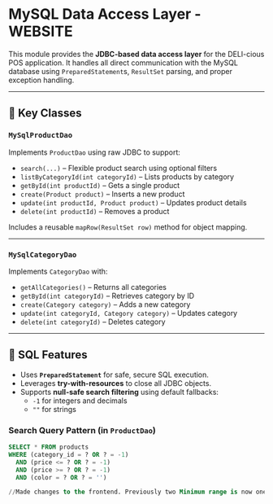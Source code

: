 # MySQL Data Access Layer - WEBSITE

This module provides the **JDBC-based data access layer** for the DELI-cious POS application. It handles all direct communication with the MySQL database using `PreparedStatement`s, `ResultSet` parsing, and proper exception handling.

---

## 📁 Key Classes

### `MySqlProductDao`
Implements `ProductDao` using raw JDBC to support:

- `search(...)` – Flexible product search using optional filters
- `listByCategoryId(int categoryId)` – Lists products by category
- `getById(int productId)` – Gets a single product
- `create(Product product)` – Inserts a new product
- `update(int productId, Product product)` – Updates product details
- `delete(int productId)` – Removes a product

Includes a reusable `mapRow(ResultSet row)` method for object mapping.

---

### `MySqlCategoryDao`
Implements `CategoryDao` with:

- `getAllCategories()` – Returns all categories
- `getById(int categoryId)` – Retrieves category by ID
- `create(Category category)` – Adds a new category
- `update(int categoryId, Category category)` – Updates category
- `delete(int categoryId)` – Deletes category

---

## 🧠 SQL Features

- Uses **`PreparedStatement`** for safe, secure SQL execution.
- Leverages **try-with-resources** to close all JDBC objects.
- Supports **null-safe search filtering** using default fallbacks:
  - `-1` for integers and decimals
  - `""` for strings

### Search Query Pattern (in `ProductDao`)
```sql
SELECT * FROM products
WHERE (category_id = ? OR ? = -1)
  AND (price <= ? OR ? = -1)
  AND (price >= ? OR ? = -1)
  AND (color = ? OR ? = '')

//Made changes to the frontend. Previously two Minimum range is now one "Minimum" and the other "Maximum".
